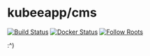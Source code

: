 # kubeeapp/cms

[![Build Status](https://travis-ci.com/kubeeapp/wordpress.svg?branch=src)](https://travis-ci.com/kubeeapp/cms)
[![Docker Status](https://img.shields.io/badge/docker-passing-brightgreen.svg)](https://hub.docker.com/r/austinpray/roots-wordpress-updater)
[![Follow Roots](https://img.shields.io/twitter/follow/kubee.svg?style=flat-square&color=1da1f2)](https://twitter.com/kubee)

:^)

